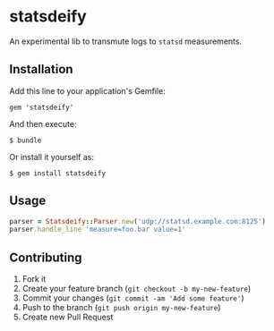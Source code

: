 # statsdeify

An experimental lib to transmute logs to `statsd` measurements.

## Installation

Add this line to your application's Gemfile:

    gem 'statsdeify'

And then execute:

    $ bundle

Or install it yourself as:

    $ gem install statsdeify

## Usage

```ruby
parser = Statsdeify::Parser.new('udp://statsd.example.com:8125')
parser.handle_line 'measure=foo.bar value=1'
```

## Contributing

1. Fork it
2. Create your feature branch (`git checkout -b my-new-feature`)
3. Commit your changes (`git commit -am 'Add some feature'`)
4. Push to the branch (`git push origin my-new-feature`)
5. Create new Pull Request
